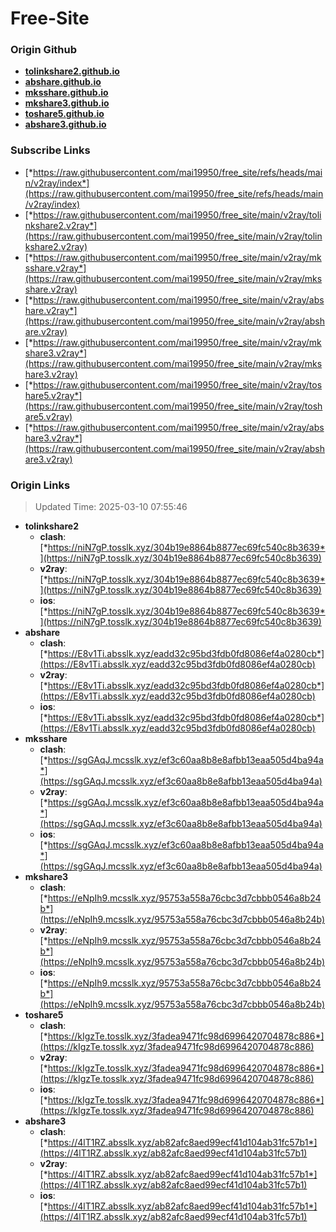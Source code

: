 # Free-Site

### Origin Github

- [**tolinkshare2.github.io**](https://github.com/tolinkshare2/tolinkshare2.github.io)
- [**abshare.github.io**](https://github.com/abshare/abshare.github.io)
- [**mksshare.github.io**](https://github.com/mksshare/mksshare.github.io)
- [**mkshare3.github.io**](https://github.com/mkshare3/mkshare3.github.io)
- [**toshare5.github.io**](https://github.com/toshare5/toshare5.github.io)
- [**abshare3.github.io**](https://github.com/abshare3/abshare3.github.io)

### Subscribe Links

- [*https://raw.githubusercontent.com/mai19950/free_site/refs/heads/main/v2ray/index*](https://raw.githubusercontent.com/mai19950/free_site/refs/heads/main/v2ray/index)
- [*https://raw.githubusercontent.com/mai19950/free_site/main/v2ray/tolinkshare2.v2ray*](https://raw.githubusercontent.com/mai19950/free_site/main/v2ray/tolinkshare2.v2ray)
- [*https://raw.githubusercontent.com/mai19950/free_site/main/v2ray/mksshare.v2ray*](https://raw.githubusercontent.com/mai19950/free_site/main/v2ray/mksshare.v2ray)
- [*https://raw.githubusercontent.com/mai19950/free_site/main/v2ray/abshare.v2ray*](https://raw.githubusercontent.com/mai19950/free_site/main/v2ray/abshare.v2ray)
- [*https://raw.githubusercontent.com/mai19950/free_site/main/v2ray/mkshare3.v2ray*](https://raw.githubusercontent.com/mai19950/free_site/main/v2ray/mkshare3.v2ray)
- [*https://raw.githubusercontent.com/mai19950/free_site/main/v2ray/toshare5.v2ray*](https://raw.githubusercontent.com/mai19950/free_site/main/v2ray/toshare5.v2ray)
- [*https://raw.githubusercontent.com/mai19950/free_site/main/v2ray/abshare3.v2ray*](https://raw.githubusercontent.com/mai19950/free_site/main/v2ray/abshare3.v2ray)

### Origin Links

> Updated Time: 2025-03-10 07:55:46

- **tolinkshare2**
  - **clash**: [*https://niN7gP.tosslk.xyz/304b19e8864b8877ec69fc540c8b3639*](https://niN7gP.tosslk.xyz/304b19e8864b8877ec69fc540c8b3639)
  - **v2ray**: [*https://niN7gP.tosslk.xyz/304b19e8864b8877ec69fc540c8b3639*](https://niN7gP.tosslk.xyz/304b19e8864b8877ec69fc540c8b3639)
  - **ios**: [*https://niN7gP.tosslk.xyz/304b19e8864b8877ec69fc540c8b3639*](https://niN7gP.tosslk.xyz/304b19e8864b8877ec69fc540c8b3639)
- **abshare**
  - **clash**: [*https://E8v1Ti.absslk.xyz/eadd32c95bd3fdb0fd8086ef4a0280cb*](https://E8v1Ti.absslk.xyz/eadd32c95bd3fdb0fd8086ef4a0280cb)
  - **v2ray**: [*https://E8v1Ti.absslk.xyz/eadd32c95bd3fdb0fd8086ef4a0280cb*](https://E8v1Ti.absslk.xyz/eadd32c95bd3fdb0fd8086ef4a0280cb)
  - **ios**: [*https://E8v1Ti.absslk.xyz/eadd32c95bd3fdb0fd8086ef4a0280cb*](https://E8v1Ti.absslk.xyz/eadd32c95bd3fdb0fd8086ef4a0280cb)
- **mksshare**
  - **clash**: [*https://sgGAqJ.mcsslk.xyz/ef3c60aa8b8e8afbb13eaa505d4ba94a*](https://sgGAqJ.mcsslk.xyz/ef3c60aa8b8e8afbb13eaa505d4ba94a)
  - **v2ray**: [*https://sgGAqJ.mcsslk.xyz/ef3c60aa8b8e8afbb13eaa505d4ba94a*](https://sgGAqJ.mcsslk.xyz/ef3c60aa8b8e8afbb13eaa505d4ba94a)
  - **ios**: [*https://sgGAqJ.mcsslk.xyz/ef3c60aa8b8e8afbb13eaa505d4ba94a*](https://sgGAqJ.mcsslk.xyz/ef3c60aa8b8e8afbb13eaa505d4ba94a)
- **mkshare3**
  - **clash**: [*https://eNpIh9.mcsslk.xyz/95753a558a76cbc3d7cbbb0546a8b24b*](https://eNpIh9.mcsslk.xyz/95753a558a76cbc3d7cbbb0546a8b24b)
  - **v2ray**: [*https://eNpIh9.mcsslk.xyz/95753a558a76cbc3d7cbbb0546a8b24b*](https://eNpIh9.mcsslk.xyz/95753a558a76cbc3d7cbbb0546a8b24b)
  - **ios**: [*https://eNpIh9.mcsslk.xyz/95753a558a76cbc3d7cbbb0546a8b24b*](https://eNpIh9.mcsslk.xyz/95753a558a76cbc3d7cbbb0546a8b24b)
- **toshare5**
  - **clash**: [*https://kIgzTe.tosslk.xyz/3fadea9471fc98d6996420704878c886*](https://kIgzTe.tosslk.xyz/3fadea9471fc98d6996420704878c886)
  - **v2ray**: [*https://kIgzTe.tosslk.xyz/3fadea9471fc98d6996420704878c886*](https://kIgzTe.tosslk.xyz/3fadea9471fc98d6996420704878c886)
  - **ios**: [*https://kIgzTe.tosslk.xyz/3fadea9471fc98d6996420704878c886*](https://kIgzTe.tosslk.xyz/3fadea9471fc98d6996420704878c886)
- **abshare3**
  - **clash**: [*https://4lT1RZ.absslk.xyz/ab82afc8aed99ecf41d104ab31fc57b1*](https://4lT1RZ.absslk.xyz/ab82afc8aed99ecf41d104ab31fc57b1)
  - **v2ray**: [*https://4lT1RZ.absslk.xyz/ab82afc8aed99ecf41d104ab31fc57b1*](https://4lT1RZ.absslk.xyz/ab82afc8aed99ecf41d104ab31fc57b1)
  - **ios**: [*https://4lT1RZ.absslk.xyz/ab82afc8aed99ecf41d104ab31fc57b1*](https://4lT1RZ.absslk.xyz/ab82afc8aed99ecf41d104ab31fc57b1)
